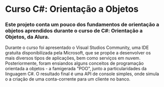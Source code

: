 # Curso C#: Orientação a Objetos

### Este projeto conta um pouco dos fundamentos de orientação a objetos aprendidos durante o curso de C#: Orientação a Objetos, da Alura. 
Durante o curso foi apresentado o Visual Studios Community, uma IDE gratuita disponibilizada pela Microsoft, que se propõe a desenvolver 
os mais diversos tipos de aplicações, bem como serviços em nuvem. Posteriormente, foram ensiandos alguns conceitos de programação orientada a 
objetos - a famigerada "POO", junto a particularidades da linguagem C#. O resultado final é uma API de console simples, onde simula o a criação
de uma conta-corrente para um cliente no banco. 
